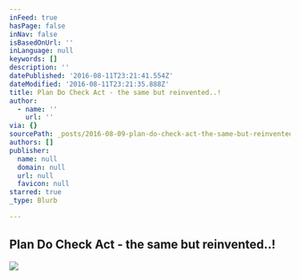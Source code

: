```yaml
---
inFeed: true
hasPage: false
inNav: false
isBasedOnUrl: ''
inLanguage: null
keywords: []
description: ''
datePublished: '2016-08-11T23:21:41.554Z'
dateModified: '2016-08-11T23:21:35.888Z'
title: Plan Do Check Act - the same but reinvented..!
author:
  - name: ''
    url: ''
via: {}
sourcePath: _posts/2016-08-09-plan-do-check-act-the-same-but-reinvented.md
authors: []
publisher:
  name: null
  domain: null
  url: null
  favicon: null
starred: true
_type: Blurb

---
```

## Plan Do Check Act - the same but reinvented..!
![](https://the-grid-user-content.s3-us-west-2.amazonaws.com/7562649c-d5b0-4d58-a8f4-38542392bbc3.png)
